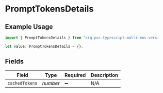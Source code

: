 # PromptTokensDetails

## Example Usage

```typescript
import { PromptTokensDetails } from "orq-poc-typescript-multi-env-version/models/operations";

let value: PromptTokensDetails = {};
```

## Fields

| Field              | Type               | Required           | Description        |
| ------------------ | ------------------ | ------------------ | ------------------ |
| `cachedTokens`     | *number*           | :heavy_minus_sign: | N/A                |